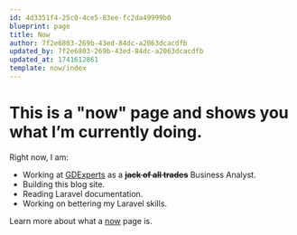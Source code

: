 ```yaml
---
id: 4d3351f4-25c0-4ce5-83ee-fc2da49999b0
blueprint: page
title: Now
author: 7f2e6803-269b-43ed-84dc-a2063dcacdfb
updated_by: 7f2e6803-269b-43ed-84dc-a2063dcacdfb
updated_at: 1741612861
template: now/index
---
```

<h1 class="text-4xl font-bold tracking-tight text-zinc-800 dark:text-zinc-100 sm:text-5xl font-henry">
	This is a "now" page and shows you what I’m currently doing.
</h1>


Right now, I am:

- Working at [GDExperts](https://gdexperts.com/) as a ~~**jack of all trades**~~ Business Analyst.
- Building this blog site.
- Reading Laravel documentation.
- Working on bettering my Laravel skills.

Learn more about what a [now](https://nownownow.com/about) page is.